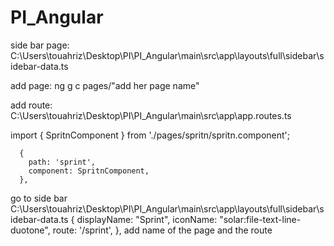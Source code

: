 # PI_Angular

side bar page:
C:\Users\touahriz\Desktop\PI\PI_Angular\main\src\app\layouts\full\sidebar\sidebar-data.ts

add page:
ng g c pages/"add her page name"

add route:
C:\Users\touahriz\Desktop\PI\PI_Angular\main\src\app\app.routes.ts

import { SpritnComponent } from './pages/spritn/spritn.component';

      {
        path: 'sprint',
        component: SpritnComponent,
      },
go to side bar 
C:\Users\touahriz\Desktop\PI\PI_Angular\main\src\app\layouts\full\sidebar\sidebar-data.ts
  {
      displayName: "Sprint",
      iconName: "solar:file-text-line-duotone",
      route: '/sprint',
  },
add name of the page and the route
